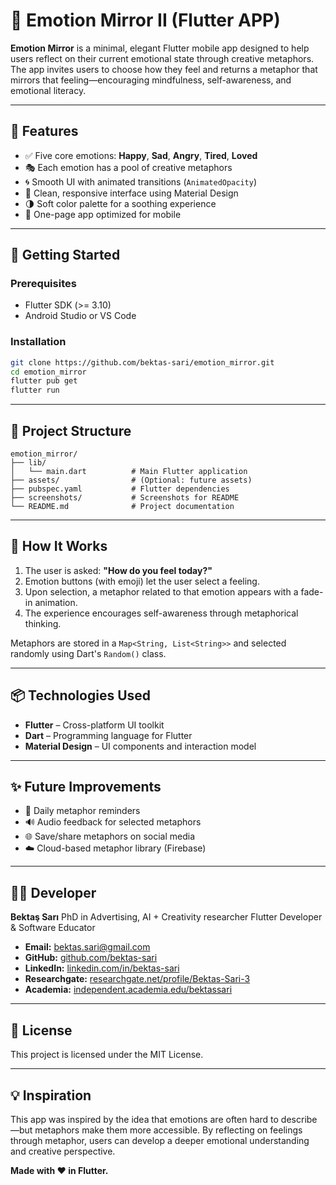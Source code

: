 # 🧠 Emotion Mirror II (Flutter APP)

**Emotion Mirror** is a minimal, elegant Flutter mobile app designed to help users reflect on their current emotional state through creative metaphors.
The app invites users to choose how they feel and returns a metaphor that mirrors that feeling—encouraging mindfulness, self-awareness, and emotional literacy.

---

## 🎯 Features

* ✅ Five core emotions: **Happy**, **Sad**, **Angry**, **Tired**, **Loved**
* 🎭 Each emotion has a pool of creative metaphors
* 🌀 Smooth UI with animated transitions (`AnimatedOpacity`)
* 🎨 Clean, responsive interface using Material Design
* 🌗 Soft color palette for a soothing experience
* 📱 One-page app optimized for mobile

---

## 🚀 Getting Started

### Prerequisites

* Flutter SDK (>= 3.10)
* Android Studio or VS Code

### Installation

```bash
git clone https://github.com/bektas-sari/emotion_mirror.git
cd emotion_mirror
flutter pub get
flutter run
```

---

## 📁 Project Structure

```
emotion_mirror/
├── lib/
│   └── main.dart          # Main Flutter application
├── assets/                # (Optional: future assets)
├── pubspec.yaml           # Flutter dependencies
├── screenshots/           # Screenshots for README
└── README.md              # Project documentation
```

---

## 🧠 How It Works

1. The user is asked: **"How do you feel today?"**
2. Emotion buttons (with emoji) let the user select a feeling.
3. Upon selection, a metaphor related to that emotion appears with a fade-in animation.
4. The experience encourages self-awareness through metaphorical thinking.

Metaphors are stored in a `Map<String, List<String>>` and selected randomly using Dart's `Random()` class.

---

## 📦 Technologies Used

* **Flutter** – Cross-platform UI toolkit
* **Dart** – Programming language for Flutter
* **Material Design** – UI components and interaction model

---

## ✨ Future Improvements

* 🔁 Daily metaphor reminders
* 🔊 Audio feedback for selected metaphors
* 🌐 Save/share metaphors on social media
* ☁️ Cloud-based metaphor library (Firebase)

---

## 👨‍💻 Developer

**Bektaş Sarı**
PhD in Advertising, AI + Creativity researcher
Flutter Developer & Software Educator

- **Email:** [bektas.sari@gmail.com](mailto:bektas.sari@gmail.com)  
- **GitHub:** [github.com/bektas-sari](https://github.com/bektas-sari)  
- **LinkedIn:** [linkedin.com/in/bektas-sari](https://www.linkedin.com/in/bektas-sari)  
- **Researchgate:** [researchgate.net/profile/Bektas-Sari-3](https://www.researchgate.net/profile/Bektas-Sari-3)  
- **Academia:** [independent.academia.edu/bektassari](https://independent.academia.edu/bektassari)

---

## 📜 License

This project is licensed under the MIT License.

---

## 💡 Inspiration

This app was inspired by the idea that emotions are often hard to describe—but metaphors make them more accessible. By reflecting on feelings through metaphor, users can develop a deeper emotional understanding and creative perspective.

**Made with ❤️ in Flutter.**

